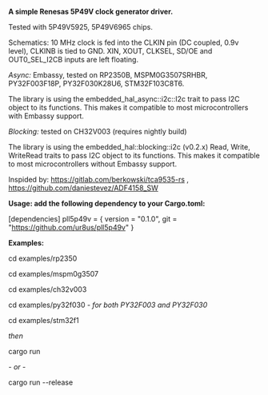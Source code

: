 **A simple Renesas 5P49V clock generator driver.**

Tested with 5P49V5925, 5P49V6965 chips.

Schematics: 10 MHz clock is fed into the CLKIN pin (DC coupled, 0.9v level), CLKINB is tied to GND. XIN, XOUT, CLKSEL, SD/OE and OUT0_SEL_I2CB inputs are left floating. 

*Async:* Embassy, tested on RP2350B, MSPM0G3507SRHBR, PY32F003F18P, PY32F030K28U6, STM32F103C8T6.

The library is using the embedded_hal_async::i2c::I2c trait to pass I2C object to its functions. This makes it compatible to most microcontrollers with Embassy support.

*Blocking:* tested on CH32V003 (requires nightly build)

The library is using the embedded_hal::blocking::i2c (v0.2.x) Read, Write, WriteRead traits to pass I2C object to its functions. This makes it compatible to most microcontrollers without Embassy support.


Inspided by: https://gitlab.com/berkowski/tca9535-rs , https://github.com/daniestevez/ADF4158_SW 

**Usage: add the following dependency to your Cargo.toml:**

[dependencies]
pll5p49v = { version = "0.1.0", git = "https://github.com/ur8us/pll5p49v" }

**Examples:**

cd examples/rp2350

cd examples/mspm0g3507

cd examples/ch32v003

cd examples/py32f030   *- for both PY32F003 and PY32F030*

cd examples/stm32f1

*then*

cargo run 

*- or -*

cargo run --release
